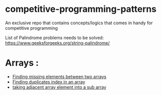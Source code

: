 # competitive-programming-patterns
An exclusive repo that contains concepts/logics that comes in handy for competitive programming

List of Palindrome problems needs to be solved:
https://www.geeksforgeeks.org/string-palindrome/

# Arrays :
- [Finding missing elements between two arrays](https://github.com/codyowl/competitive-programming-patterns/blob/main/finding_missing_elements_array.py)
- [Finding duplicates index in an array](https://github.com/codyowl/competitive-programming-patterns/blob/main/finding_duplicate_index_array.py)
- [taking adjacent array element into a sub array](https://github.com/codyowl/competitive-programming-patterns/blob/main/taking_every_n_elements_array.py)
